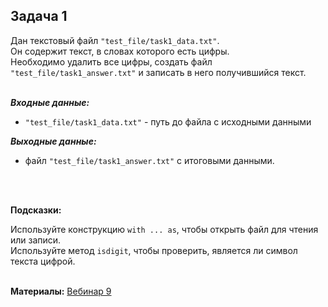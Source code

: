 <html>
<head>
  <meta charset="utf-8" />
  <style>
   .colortext {
    color: orange;
   }
  </style>
 </head>
<h2>Задача 1</h2>
<p>Дан текстовый файл <code>"test_file/task1_data.txt"</code>. 
<br>Он содержит текст, в словах которого есть цифры.
<br>Необходимо удалить все цифры, создать файл <code>"test_file/task1_answer.txt"</code> 
и записать в него получившийся текст.
<br>
<br>
<p><b><i>Входные данные:</i></b>
  <ul>
  <li><code>"test_file/task1_data.txt"</code> - путь до файла с исходными данными</li>
</ul>
<p><b><i>Выходные данные:</i></b>
<ul>
  <li>
    файл <code>"test_file/task1_answer.txt"</code> с итоговыми данными.
  </li>
</ul>
<br>
<br>
<p><b>Подсказки:</b>
<div class="hint">
<div>Используйте конструкцию <code>with ... as</code>, 
чтобы открыть файл для чтения или записи.</div>
</div>
<div class="hint">
<div>Используйте метод <code>isdigit</code>, чтобы проверить, 
является ли символ текста цифрой.</div>
</div>
<br>
  <p><b>Материалы:</b>
  <a href="https://n.sbis.ru/shared/disk/109a91f7-21f3-427b-851b-9e926ab1cb8a">Вебинар 9</a>
<br>
<br>
</html>